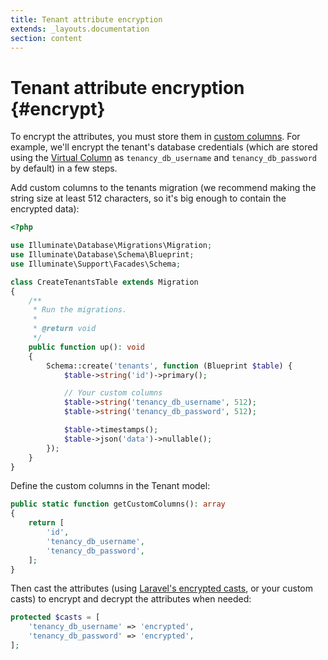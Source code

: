 ```yaml
---
title: Tenant attribute encryption
extends: _layouts.documentation
section: content
---
```


# Tenant attribute encryption {#encrypt}

To encrypt the attributes, you must store them in [custom columns](https://tenancyforlaravel.com/docs/v3/tenants/#custom-columns). For example, we'll encrypt the tenant's database credentials (which are stored using the [Virtual Column](https://github.com/archtechx/virtualcolumn) as `tenancy_db_username` and `tenancy_db_password` by default) in a few steps.

Add custom columns to the tenants migration (we recommend making the string size at least 512 characters, so it's big enough to contain the encrypted data):

```php
<?php

use Illuminate\Database\Migrations\Migration;
use Illuminate\Database\Schema\Blueprint;
use Illuminate\Support\Facades\Schema;

class CreateTenantsTable extends Migration
{
    /**
     * Run the migrations.
     *
     * @return void
     */
    public function up(): void
    {
        Schema::create('tenants', function (Blueprint $table) {
            $table->string('id')->primary();

            // Your custom columns
            $table->string('tenancy_db_username', 512);
            $table->string('tenancy_db_password', 512);

            $table->timestamps();
            $table->json('data')->nullable();
        });
    }
}
```

Define the custom columns in the Tenant model:

```php
public static function getCustomColumns(): array
{
    return [
        'id',
        'tenancy_db_username',
        'tenancy_db_password',
    ];
}
```

Then cast the attributes (using [Laravel's encrypted casts](https://laravel.com/docs/9.x/eloquent-mutators#encrypted-casting), or your custom casts) to encrypt and decrypt the attributes when needed:

```php
protected $casts = [
    'tenancy_db_username' => 'encrypted',
    'tenancy_db_password' => 'encrypted',
];
```
